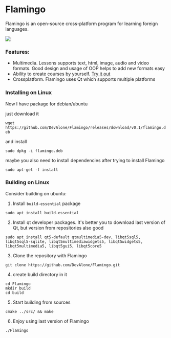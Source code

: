 # Flamingo

Flamingo is an open-source cross-platform program for learning foreign languages.

![](https://devalone.github.io/Flamingo/images/gallery/6.png)

### Features:

* Multimedia. Lessons supports text, html, image, audio and video formats. Good design and usage of OOP helps to add new formats easy
* Ability to create courses by yourself. [Try it out](https://github.com/DevAlone/Flamingo/wiki/How-to-create-courses%3F)
* Crossplatform. Flamingo uses Qt which supports multiple platforms 

### Installing on Linux

Now I have package for debian/ubuntu

just download it 

`wget https://github.com/DevAlone/Flamingo/releases/download/v0.1/flamingo.deb`

and install 

`sudo dpkg -i flamingo.deb`

maybe you also need to install dependencies after trying to install Flamingo 

`sudo apt-get -f install`

### Building on Linux 

Consider building on ubuntu:

1. Install `build-essential` package 

`sudo apt install build-essential`

2. Install qt developer packages. It's better you to download last version of Qt, but version from repositories also good 

`sudo apt install qt5-default qtmultimedia5-dev, libqt5sql5, libqt5sql5-sqlite, libqt5multimediawidgets5, libqt5widgets5, libqt5multimedia5, libqt5gui5, libqt5core5`

3. Clone the repository with Flamingo 

`git clone https://github.com/DevAlone/Flamingo.git`

4. create build directory in it 

```
cd Flamingo
mkdir build
cd build
```

5. Start building from sources 

`cmake ../src/ && make`

6. Enjoy using last version of Flamingo

`./Flamingo`

